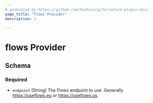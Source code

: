 ```yaml
---
# generated by https://github.com/hashicorp/terraform-plugin-docs
page_title: "flows Provider"
description: |-
  
---
```


# flows Provider





<!-- schema generated by tfplugindocs -->
## Schema

### Required

- `endpoint` (String) The Flows endpoint to use. Generally https://useflows.eu or https://useflows.us.
